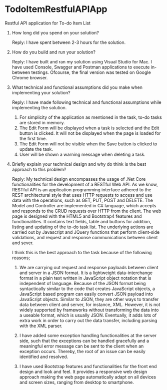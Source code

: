 # TodoItemRestfulAPIApp
Restful API application for To-do Item List

1. How long did you spend on your solution?

	Reply: I have spent between 2-3 hours for the solution.

2. How do you build and run your solution?

	Reply: I have built and ran my solution using Visual Studio for Mac. I have used Console, Swagger and Postman applications to execute in-between testings. Ofcourse, the final version was tested on Google Chrome browser.

3. What technical and functional assumptions did you make when implementing your solution?

	Reply: I have made following technical and functional assumptions while implementing the solution.
	1. For simplicity of the application as mentioned in the task, to-do tasks are stored in memory.
	2. The Edit Form will be displayed when a task is selected and the Edit button is clicked. It will not be displayed when the page is loaded for the first time.
	3. The Edit Form will not be visible when the Save button is clicked to update the task.
	4. User will be shown a warning message when deleting a task.

4. Briefly explain your technical design and why do think is the best approach to this problem?

	Reply: My technical design encompasses the usage of .Net Core functionalities for the development of a RESTful Web API. As we know, RESTful API is an application programming interface adhered to the REST architectural style that uses HTTP requests to access and use data with the operations, such as GET, PUT, POST and DELETE. The Model and Controller are implemented in C# language, which accepts and responds to the CRUD requests over HTTP from the client. The web page is designed with the HTML5 and Bootstrap4 features and functionalities. It contains text fields, table and buttons for addition, listing and updating of the to-do task list. The underlying actions are carried out by Javascript and JQuery functions that perform client-side validations, and request and response communications between client and sever.

	I think this is the best approach to the task because of the following reasons;
	1. We are carrying out request and response payloads between client and server in a JSON format. It is a lightweight data-interchange format in a plain text written in JavaScript object notation that is independent of language. Because of the JSON format being syntactically similar to the code that creates JavaScript objects, a JavaScript based program can easily convert JSON payload into JavaScript objects.	Similar to JSON, they are other ways to transfer data between client and server, for instance, XML. However, it is not widely supported by frameworks without transforming the data into a useable format, which is usually JSON. Eventually, it adds lots of extra work in order to carry out the data transfer, including parsing with the XML parser.

	2. I have added some exception handling functionalities at the server side, such that the exceptions can be handled gracefully and a meaningful error message can be sent to the client when an exception occurs. Thereby, the root of an issue can be easily identified and resolved.

	3. I have used Bootstrap features and functionalities for the front end design and look and feel. It provides a responsive web design approach making the web page automatically adapt on all devices and screen sizes, ranging from desktop to smartphone.
